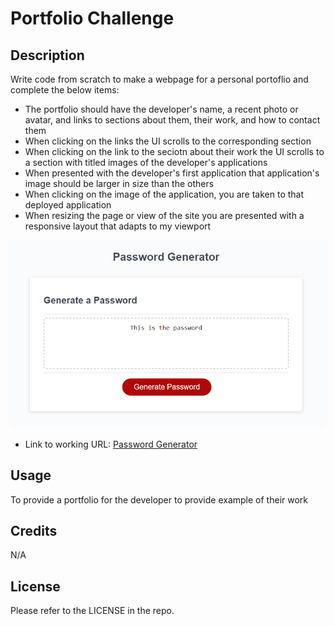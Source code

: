 # Portfolio Challenge

## Description

Write code from scratch to make a webpage for a personal portoflio and complete the below items:

- The portfolio should have the developer's name, a recent photo or avatar, and links to sections about them, their work, and how to contact them
- When clicking on the links the UI scrolls to the corresponding section
- When clicking on the link to the seciotn about their work the UI scrolls to a section with titled images of the developer's applications
- When presented with the developer's first application that application's image should be larger in size than the others
- When clicking on the image of the application, you are taken to that deployed application
- When resizing the page or view of the site you are presented with a responsive layout that adapts to my viewport

![password demo](./Images/Screenshot.png)

- Link to working URL: [Password Generator](https://csmith0414.github.io/password_generator/)

## Usage

To provide a portfolio for the developer to provide example of their work

## Credits

N/A

## License

Please refer to the LICENSE in the repo.